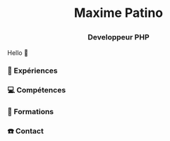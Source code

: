 # <p style="text-align: center;">Maxime Patino</p>
### <p style="text-align: center;">Developpeur PHP</p>
Hello 👋

### 🚀 Expériences
### 💻 Compétences
### 🏫 Formations
### ☎️ Contact


<!--
### Hi there 👋
**m-patino/m-patino** is a ✨ _special_ ✨ repository because its `README.md` (this file) appears on your GitHub profile.

Here are some ideas to get you started:

- 🔭 I’m currently working on ...
- 🌱 I’m currently learning ...
- 👯 I’m looking to collaborate on ...
- 🤔 I’m looking for help with ...
- 💬 Ask me about ...
- 📫 How to reach me: ...
- 😄 Pronouns: ...
- ⚡ Fun fact: ...
-->
